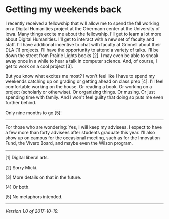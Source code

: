 Getting my weekends back
========================

I recently received a fellowship that will allow me to spend the fall
working on a Digital Humanities project at the Obermann center at
the University of Iowa.  Many things excite me about the fellowship.
I'll get to learn a lot more about Digital Humanities.  I'll get to
interact with a new set of faculty and staff.  I'll have additional
incentive to chat with faculty at Grinnell about their DLA [1] projects.
I'll have the opportunity to attend a variety of talks.  I'll be down
the street from Prairie Lights books [2].  I may even be able to sneak
away once in a while to hear a talk in computer science.  And, of course,
I get to work on a cool project [3].

But you know what excites me most?  I won't feel like I have to spend
my weekends catching up on grading or getting ahead on class prep
[4].  I'll feel comfortable working on the house.  Or reading a book.
Or working on a project (scholarly or otherwise).  Or organizing things.
Or musing.  Or just spending time with family.  And I won't feel guilty
that doing so puts me even further behind.

Only nine months to go [5]!

---

For those who are wondering: Yes, I will keep my advisees.  I expect to
have a few more than forty advisees after students graduate this year.
I'll also show up on campus for the occasional meeting, such as for the
Innovation Fund, the Vivero Board, and maybe even the Wilson program.

---

[1] Digital liberal arts.

[2] Sorry Micki.

[3] More details on that in the future.

[4] Or both.

[5] No metaphors intended.

---

*Version 1.0 of 2017-10-19.*
